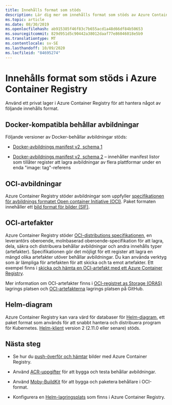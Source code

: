 ```yaml
---
title: Innehålls format som stöds
description: Lär dig mer om innehålls format som stöds av Azure Container Registry, inklusive Docker-kompatibla behållar avbildningar, Helm-diagram, OCI-avbildningar och OCI-artefakter.
ms.topic: article
ms.date: 08/30/2019
ms.openlocfilehash: ab915385f46f83c7b655acd1a48d66df84b50653
ms.sourcegitcommit: 829d951d5c90442a38012daaf77e86046018e5b9
ms.translationtype: MT
ms.contentlocale: sv-SE
ms.lasthandoff: 10/09/2020
ms.locfileid: "84695274"
---
```

# <a name="content-formats-supported-in-azure-container-registry"></a>Innehålls format som stöds i Azure Container Registry

Använd ett privat lager i Azure Container Registry för att hantera något av följande innehålls format. 

## <a name="docker-compatible-container-images"></a>Docker-kompatibla behållar avbildningar

Följande versioner av Docker-behållar avbildningar stöds:

* [Docker-avbildnings manifest v2, schema 1](https://docs.docker.com/registry/spec/manifest-v2-1/)

* [Docker-avbildnings manifest v2, schema 2](https://docs.docker.com/registry/spec/manifest-v2-2/) – innehåller manifest listor som tillåter register att lagra avbildningar av flera plattformar under en enda "image: tag"-referens

## <a name="oci-images"></a>OCI-avbildningar

Azure Container Registry stöder avbildningar som uppfyller [specifikationen för avbildnings formatet Open container Initiative (OCI)](https://github.com/opencontainers/image-spec/blob/master/spec.md). Paket formaten innehåller ett [bild format för bilder (SIF)](https://github.com/sylabs/sif).

## <a name="oci-artifacts"></a>OCI-artefakter

Azure Container Registry stöder [OCI-distributions specifikationen](https://github.com/opencontainers/distribution-spec), en leverantörs oberoende, molnbaserad oberoende-specifikation för att lagra, dela, säkra och distribuera behållar avbildningar och andra innehålls typer (artefakter). Specifikationen gör det möjligt för ett register att lagra en mängd olika artefakter utöver behållar avbildningar. Du kan använda verktyg som är lämpliga för artefakten för att skicka och ta emot artefakter. Ett exempel finns i [skicka och hämta en OCI-artefakt med ett Azure Container Registry](container-registry-oci-artifacts.md).

Mer information om OCI-artefakter finns i [OCI-registret as Storage (ORAS)](https://github.com/deislabs/oras) lagrings platsen och [OCI-artefakterna](https://github.com/opencontainers/artifacts) lagrings platsen på GitHub.

## <a name="helm-charts"></a>Helm-diagram

Azure Container Registry kan vara värd för databaser för [Helm-diagram](https://helm.sh/), ett paket format som används för att snabbt hantera och distribuera program för Kubernetes. [Helm-klient](https://docs.helm.sh/using_helm/#installing-helm) version 2 (2.11.0 eller senare) stöds.

## <a name="next-steps"></a>Nästa steg

* Se hur du [push-överför och hämtar](container-registry-get-started-docker-cli.md) bilder med Azure Container Registry.

* Använd [ACR-uppgifter](container-registry-tasks-overview.md) för att bygga och testa behållar avbildningar. 

* Använd [Moby-BuildKit](https://github.com/moby/buildkit) för att bygga och paketera behållare i OCI-format.

* Konfigurera en [Helm-lagringsplats](container-registry-helm-repos.md) som finns i Azure Container Registry. 


